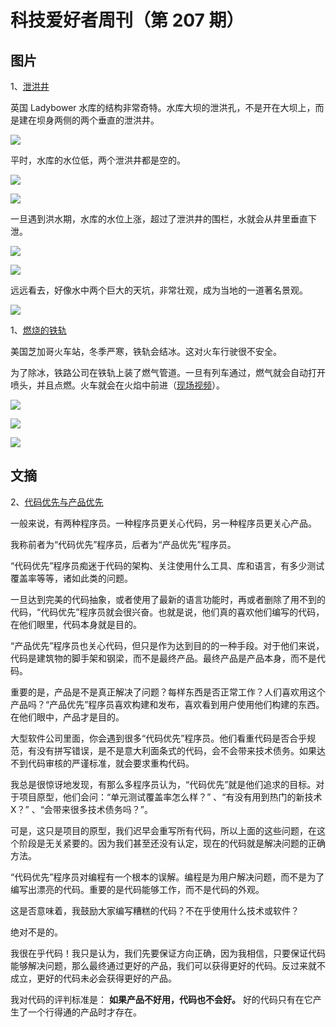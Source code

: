 # 科技爱好者周刊（第 207 期）

## 图片

1、[泄洪井](https://www.bbc.com/news/uk-england-derbyshire-59966942)

英国 Ladybower 水库的结构非常奇特。水库大坝的泄洪孔，不是开在大坝上，而是建在坝身两侧的两个垂直的泄洪井。

![](https://cdn.beekka.com/blogimg/asset/202201/bg2022012001.webp)

平时，水库的水位低，两个泄洪井都是空的。

![](https://cdn.beekka.com/blogimg/asset/202201/bg2022012003.webp)

![](https://cdn.beekka.com/blogimg/asset/202201/bg2022012004.webp)

一旦遇到洪水期，水库的水位上涨，超过了泄洪井的围栏，水就会从井里垂直下泄。

![](https://cdn.beekka.com/blogimg/asset/202201/bg2022012005.webp)

![](https://cdn.beekka.com/blogimg/asset/202201/bg2022012006.webp)

远远看去，好像水中两个巨大的天坑，非常壮观，成为当地的一道著名景观。

![](https://cdn.beekka.com/blogimg/asset/202201/bg2022012007.webp)

1、[燃烧的铁轨](https://www.popularmechanics.com/science/a35405652/chicago-lighting-railroads-on-fire-switch-heaters-winter/)

美国芝加哥火车站，冬季严寒，铁轨会结冰。这对火车行驶很不安全。

为了除冰，铁路公司在铁轨上装了燃气管道。一旦有列车通过，燃气就会自动打开喷头，并且点燃。火车就会在火焰中前进（[现场视频](https://twitter.com/SorenSpicknall/status/1485701188955914242)）。

![](https://cdn.beekka.com/blogimg/asset/202202/bg2022020605.webp)

![](https://cdn.beekka.com/blogimg/asset/202202/bg2022020607.webp)

![](https://cdn.beekka.com/blogimg/asset/202202/bg2022020606.webp)

## 文摘

2、[代码优先与产品优先](https://thezbook.com/code-first-vs-product-first/)

一般来说，有两种程序员。一种程序员更关心代码，另一种程序员更关心产品。

我称前者为“代码优先”程序员，后者为“产品优先”程序员。

“代码优先”程序员痴迷于代码的架构、关注使用什么工具、库和语言，有多少测试覆盖率等等，诸如此类的问题。

一旦达到完美的代码抽象，或者使用了最新的语言功能时，再或者删除了用不到的代码，“代码优先”程序员就会很兴奋。也就是说，他们真的喜欢他们编写的代码，在他们眼里，代码本身就是目的。

“产品优先”程序员也关心代码，但只是作为达到目的的一种手段。对于他们来说，代码是建筑物的脚手架和钢梁，而不是最终产品。最终产品是产品本身，而不是代码。

重要的是，产品是不是真正解决了问题？每样东西是否正常工作？人们喜欢用这个产品吗？“产品优先”程序员喜欢构建和发布，喜欢看到用户使用他们构建的东西。在他们眼中，产品才是目的。

大型软件公司里面，你会遇到很多“代码优先”程序员。他们看重代码是否合乎规范，有没有拼写错误，是不是意大利面条式的代码，会不会带来技术债务。如果达不到代码审核的严谨标准，就会要求重构代码。

我总是很惊讶地发现，有那么多程序员认为，“代码优先”就是他们追求的目标。对于项目原型，他们会问：“单元测试覆盖率怎么样？” 、“有没有用到热门的新技术 X？” 、“会带来很多技术债务吗？”。

可是，这只是项目的原型，我们迟早会重写所有代码，所以上面的这些问题，在这个阶段是无关紧要的。因为我们甚至还没有认定，现在的代码就是解决问题的正确方法。

“代码优先”程序员对编程有一个根本的误解。编程是为用户解决问题，而不是为了编写出漂亮的代码。重要的是代码能够工作，而不是代码的外观。

这是否意味着，我鼓励大家编写糟糕的代码？不在乎使用什么技术或软件？

绝对不是的。

我很在乎代码！我只是认为，我们先要保证方向正确，因为我相信，只要保证代码能够解决问题，那么最终通过更好的产品，我们可以获得更好的代码。反过来就不成立，更好的代码未必会获得更好的产品。

我对代码的评判标准是： **如果产品不好用，代码也不会好。** 好的代码只有在它产生了一个行得通的产品时才存在。